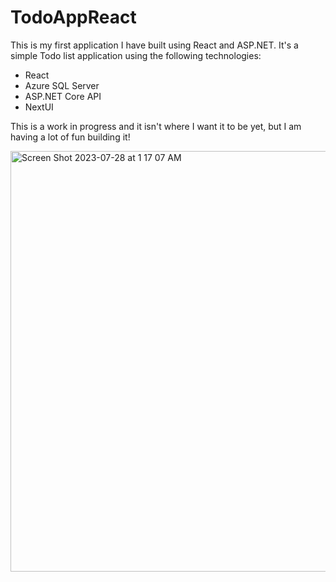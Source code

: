 # TodoAppReact
This is my first application I have built using React and ASP.NET. It's a simple Todo list application using the following technologies:

- React
- Azure SQL Server
- ASP.NET Core API
- NextUI

This is a work in progress and it isn't where I want it to be yet, but I am having a lot of fun building it!

<img width="673" alt="Screen Shot 2023-07-28 at 1 17 07 AM" src="https://github.com/sammorton11/TodoAppReact/assets/86651172/e58194db-48c1-4e46-84ae-856d42be88a2">

